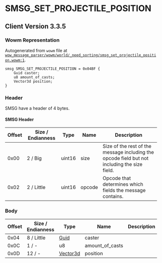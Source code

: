 # SMSG_SET_PROJECTILE_POSITION

## Client Version 3.3.5

### Wowm Representation

Autogenerated from `wowm` file at [`wow_message_parser/wowm/world/_need_sorting/smsg_set_projectile_position.wowm:1`](https://github.com/gtker/wow_messages/tree/main/wow_message_parser/wowm/world/_need_sorting/smsg_set_projectile_position.wowm#L1).
```rust,ignore
smsg SMSG_SET_PROJECTILE_POSITION = 0x04BF {
    Guid caster;
    u8 amount_of_casts;
    Vector3d position;
}
```
### Header

SMSG have a header of 4 bytes.

#### SMSG Header

| Offset | Size / Endianness | Type   | Name   | Description |
| ------ | ----------------- | ------ | ------ | ----------- |
| 0x00   | 2 / Big           | uint16 | size   | Size of the rest of the message including the opcode field but not including the size field.|
| 0x02   | 2 / Little        | uint16 | opcode | Opcode that determines which fields the message contains.|

### Body

| Offset | Size / Endianness | Type | Name | Description | Comment |
| ------ | ----------------- | ---- | ---- | ----------- | ------- |
| 0x04 | 8 / Little | [Guid](../spec/packed-guid.md) | caster |  |  |
| 0x0C | 1 / - | u8 | amount_of_casts |  |  |
| 0x0D | 12 / - | [Vector3d](vector3d.md) | position |  |  |

